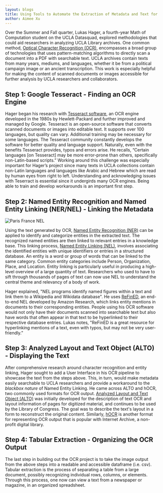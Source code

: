 ```yaml
---
layout: blogs
title: Using Tools to Automate the Extraction of Metadata and Text for Research
author: Aimee Xu
---
```


Over the Summer and Fall quarter, Lukas Hager, a fourth-year Math of Computation student on the UCLA Datasquad, explored methodologies that could aid researchers in analyzing UCLA Library archives. One common method, [Optical Character Recognition (OCR)](https://en.wikipedia.org/wiki/Optical_character_recognition), encompasses a broad group of technologies that uses pattern-matching algorithms to directly scan a document into a PDF with searchable text. UCLA archives contain texts from many years, mediums, and languages, whether it be from a political campaign image or an ancient transcription.  This work is especially helpful for making the content of scanned documents or images accessible for further analysis by UCLA researchers and collaborators.

## Step 1: Google Tesseract - Finding an OCR Engine
Hager began his research with [Tesseract software](https://en.wikipedia.org/wiki/Tesseract_(software)), an OCR engine developed in the 1980s by Hewlett-Packard and further improved and managed by Google. Tesseract is an open-source software that converts scanned documents or images into editable text. It supports over 100 languages, but quality can vary. Additional training may be necessary for some languages. The Tesseract community constantly develops the software for better quality and language support. Naturally, even with the benefits Tesseract provides, typos and errors arise. He recalls, “Certain languages [on Tesseract] may be more error-prone than others, specifically non-Latin-based scripts.” Working around this challenge was especially important for Hager’s project since many texts in UCLA collections contain non-Latin languages and languages like Arabic and Hebrew which are read by human eyes from right to left. Understanding and acknowledging issues with Teserract is essential since it undergirds many OCR engines. Being able to train and develop workarounds is an important first step.

## Step 2:  Named Entity Recognition and Named Entity Linking (NER/NEL) - Linking the Metadata
![Paris France NEL](https://en.wikipedia.org/wiki/File:Entity_Linking_-_Short_Example.png)

Using the text generated by OCR, [Named Entity Recognition (NER)](https://en.wikipedia.org/wiki/Named-entity_recognition) can be applied to identify and categorize entities in the extracted text. The recognized named entities are then linked to relevant entries in a knowledge base. This linking process, [Named Entity Linking (NEL)](https://en.wikipedia.org/wiki/Entity_linking), involves associating the identified entities with unique identifiers or entries in a structured database. An entity is a word or group of words that can be linked to the same category. Common entity categories include Person, Organization, Place, and Location. Entity linking is particularly useful in producing a high-level overview of a large quantity of text. Researchers who used to have to sift through thousands of pages of text can now use NEL to understand the central theme and relevancy of a body of work.
        	
Hager explained, "NEL programs identify named figures within a text and link them to a Wikipedia and Wikidata database". He uses [ReFinED](https://www.amazon.science/publications/refined-an-efficient-zero-shot-capable-approach-to-end-to-end-entity-linking), an end-to-end NEL developed by Amazon Research, which links entity mentions in documents to their corresponding entities. People using his OCR software would not only have their documents scanned into searchable text but also have words that often appear in that text to be hyperlinked to their respective database entries. Lukas notes, "ReFinED is a great resource for hyperlinking mentions of a text, even with typos, but may not be very user-friendly.”

## Step 3: Analyzed Layout and Text Object (ALTO) - Displaying the Text
After comprehensive research around character recognition and entity linking, Hager sought to add a User Interface in his OCR pipeline to showcase the text from the steps above. This, in turn, would make metadata easily searchable to UCLA researchers and provide a workaround to the *blackbox nature* of Named Entity Linking. He came across ALTO and hOCR, two commonly used formats for OCR output. [Analyzed Layout and Text Object (ALTO)](https://loc.gov/standards/alto/techcenter/elementSet/index.html) was initially developed for the description of text OCR and layout information of pages for digitized material, and continues to be used by the Library of Congress. The goal was to describe the text's layout in a form to reconstruct the original content. Similarly, [hOCR](https://archive.org/developers/ocr.html) is another format for representing OCR output that is popular with Internet Archive, a non-profit digital library.

## Step 4: Tabular Extraction - Organizing the OCR Output
The last step in building out the OCR project is to take the image output from the above steps into a readable and accessible dataframe (i.e. csv). Tabular extraction is the process of separating a table from a large document, possibly recognizing individual rows, columns, or elements. Through this process, one now can view a text from a newspaper or magazine, in an organized spreadsheet.



